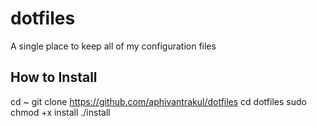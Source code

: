 # dotfiles
A single place to keep all of my configuration files

## How to Install
cd ~
git clone https://github.com/aphivantrakul/dotfiles
cd dotfiles
sudo chmod +x install
./install
